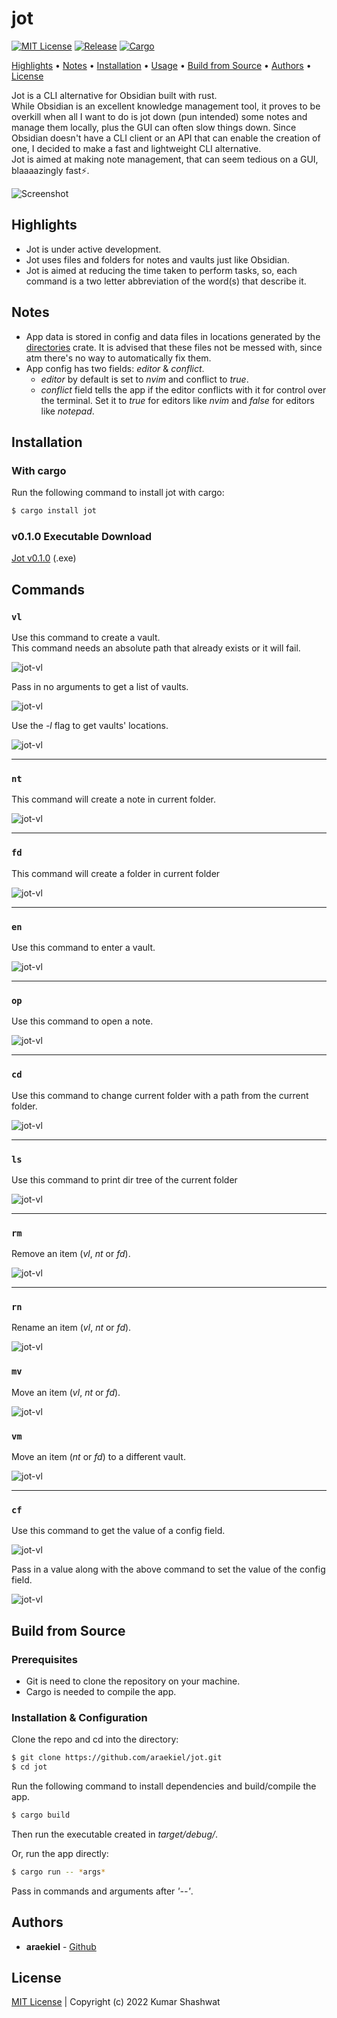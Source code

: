 # jot

<a href="LICENSE"><img alt="MIT License" src="https://img.shields.io/apm/l/atomic-design-ui.svg?"></a>
<a href="https://github.com/araekiel/jot/releases/tag/v0.1.0"><img alt="Release" src="https://img.shields.io/badge/release-v0.1.0-red"></a>
<a href=""><img alt="Cargo" src="https://img.shields.io/badge/cargo-jot-blue"></a>

<p>
  <a href="#highlights">Highlights</a> •
  <a href="#notes">Notes</a> •
  <a href="#installation">Installation</a> •
  <a href="#usage">Usage</a> •
  <a href="#build-from-source">Build from Source</a> •
  <a href="#authors">Authors</a> •
  <a href="#license">License</a>
</p>


Jot is a CLI alternative for Obsidian built with rust.
<br>
While Obsidian is an excellent knowledge management tool, it proves to be overkill when all I want to do is jot down (pun intended) some notes and manage them locally, plus the GUI can often slow things down. Since Obsidian doesn't have a CLI client or an API that can enable the creation of one, I decided to make a fast and lightweight CLI alternative.
<br>
Jot is aimed at making note management, that can seem tedious on a GUI, blaaaazingly fast⚡.  

<img alt="Screenshot" src="assets/imgs/jot.png"/>

## Highlights
- Jot is under active development.
- Jot uses files and folders for notes and vaults just like Obsidian.
- Jot is aimed at reducing the time taken to perform tasks, so, each command is a two letter abbreviation of the word(s) that describe it.  

## Notes
- App data is stored in config and data files in locations generated by the [directories](https://crates.io/crates/directories) crate. It is advised that these files not be messed with, since atm there's no way to automatically fix them.
- App config has two fields: *editor* & *conflict*.
    - *editor* by default is set to *nvim* and conflict to *true*.
    - *conflict* field tells the app if the editor conflicts with it for control over the terminal. Set it to *true* for editors like *nvim* and *false* for editors like *notepad*.

## Installation

### With cargo

Run the following command to install jot with cargo:

```bash
$ cargo install jot
```

### v0.1.0 Executable Download

[Jot v0.1.0](https://github.com/araekiel/jot/releases/download/v0.1.0/jot.exe) (.exe)

## Commands

### `vl`

Use this command to create a vault.
<br>
This command needs an absolute path that already exists or it will fail.

<img alt="jot-vl" src="assets/gifs/jot-vl-cr.gif">

Pass in no arguments to get a list of vaults.

<img alt="jot-vl" src="assets/gifs/jot-vl.gif">

Use the *-l* flag to get vaults' locations.

<img alt="jot-vl" src="assets/gifs/jot-vl-l.gif">

<hr>

### `nt`

This command will create a note in current folder.

<img alt="jot-vl" src="assets/gifs/jot-nt.gif">

<hr>

### `fd`

This command will create a folder in current folder

<img alt="jot-vl" src="assets/gifs/jot-fd.gif">

<hr>

### `en`

Use this command to enter a vault.

<img alt="jot-vl" src="assets/gifs/jot-en.gif">

<hr>

### `op`

Use this command to open a note.

<img alt="jot-vl" src="assets/gifs/jot-op.gif">

<hr>

### `cd`

Use this command to change current folder with a path from the current folder.

<img alt="jot-vl" src="assets/gifs/jot-cd.gif">

<hr>

### `ls`

Use this command to print dir tree of the current folder

<img alt="jot-vl" src="assets/gifs/jot-ls.gif">

<hr>

### `rm`

Remove an item (*vl*, *nt* or *fd*).

<img alt="jot-vl" src="assets/gifs/jot-rm.gif">

<hr>

### `rn` 

Rename an item (*vl*, *nt* or *fd*).

<img alt="jot-vl" src="assets/gifs/jot-rn.gif">

### `mv`

Move an item (*vl*, *nt* or *fd*).

<img alt="jot-vl" src="assets/gifs/jot-mv.gif">

### `vm` 

Move an item (*nt* or *fd*) to a different vault.

<img alt="jot-vl" src="assets/gifs/jot-vm.gif">

<hr>

### `cf`

Use this command to get the value of a config field.

<img alt="jot-vl" src="assets/gifs/jot-cf.gif">

Pass in a value along with the above command to set the value of the config field.

<img alt="jot-vl" src="assets/gifs/jot-cf-set.gif">

## Build from Source

### Prerequisites

- Git is need to clone the repository on your machine.
- Cargo is needed to compile the app.

### Installation & Configuration

Clone the repo and cd into the directory: 

```bash
$ git clone https://github.com/araekiel/jot.git
$ cd jot
```

Run the following command to install dependencies and build/compile the app. 

```bash
$ cargo build 
```

Then run the executable created in *target/debug/*.

Or, run the app directly:

```bash
$ cargo run -- *args*
```

Pass in commands and arguments after *'--'*.

## Authors

- **araekiel** - [Github](https://github.com/araekiel)

## License

[MIT License](https://github.com/araekiel/jot/blob/master/LICENSE) | Copyright (c) 2022 Kumar Shashwat
